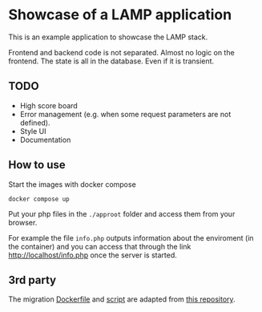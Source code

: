 # Showcase of a LAMP application

This is an example application to showcase the LAMP stack.

Frontend and backend code is not separated.
Almost no logic on the frontend.
The state is all in the database. Even if it is transient.

## TODO

- High score board
- Error management (e.g. when some request parameters are not defined).
- Style UI
- Documentation

## How to use

Start the images with docker compose

    docker compose up

Put your php files in the `./approot` folder and access them from your browser.

For example the file `info.php` outputs information about the enviroment
(in the container) and you can access that through the link
<http://localhost/info.php> once the server is started.

## 3rd party

The migration [Dockerfile](migrations/Dockerfile) and
[script](migrations/migrate.sh) are adapted from
[this repository](https://github.com/mathew-hall/mysql_migration).
